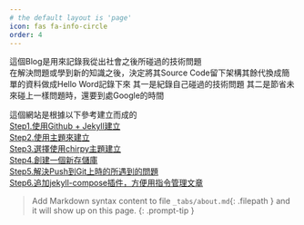 ```yaml
---
# the default layout is 'page'
icon: fas fa-info-circle
order: 4
---  
```

這個Blog是用來記錄我從出社會之後所碰過的技術問題  
在解決問題或學到新的知識之後，決定將其Source Code留下架構其餘代換成簡單的資料做成Hello Word記錄下來
其一是紀錄自己碰過的技術問題
其二是節省未來碰上一樣問題時，還要到處Google的時間  



這個網站是根據以下參考建立而成的  
[Step1.使用Github + Jekyll建立 ](https://ithelp.ithome.com.tw/articles/10198964)  
[Step2.使用主題來建立 ](https://hackmd.io/@CynthiaChuang/Setting-Up-a-GitHub-Pages-Site-with-Jekyll#1-%E6%8C%91%E9%81%B8%E4%B8%BB%E9%A1%8C)  
[Step3.選擇使用chirpy主題建立](https://chirpy.cotes.page/posts/getting-started/#option-1-using-the-chirpy-starter)  
[Step4.創建一個新存儲庫](https://github.com/cotes2020/jekyll-theme-chirpy)  
[Step5.解決Push到Git上時的所遇到的問題](https://github.com/cotes2020/jekyll-theme-chirpy/issues/628)  
[Step6.追加jekyll-compose插件，方便用指令管理文章](https://github.com/jekyll/jekyll-compose)
> Add Markdown syntax content to file `_tabs/about.md`{: .filepath } and it will show up on this page.
{: .prompt-tip }
